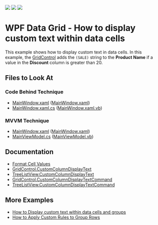 <!-- default badges list -->
![](https://img.shields.io/endpoint?url=https://codecentral.devexpress.com/api/v1/VersionRange/128649966/21.1.5%2B)
[![](https://img.shields.io/badge/Open_in_DevExpress_Support_Center-FF7200?style=flat-square&logo=DevExpress&logoColor=white)](https://supportcenter.devexpress.com/ticket/details/E2020)
[![](https://img.shields.io/badge/📖_How_to_use_DevExpress_Examples-e9f6fc?style=flat-square)](https://docs.devexpress.com/GeneralInformation/403183)
<!-- default badges end -->

# WPF Data Grid - How to display custom text within data cells

This example shows how to display custom text in data cells. In this example, the [GridControl](https://docs.devexpress.com/WPF/DevExpress.Xpf.Grid.GridControl) adds the `(SALE)` string to the **Product Name** if a value in the **Discount** column is greater than 20.

<!-- default file list -->

## Files to Look At

### Code Behind Technique

- [MainWindow.xaml](./CS/DisplayCustomText_CodeBehind/MainWindow.xaml) ([MainWindow.xaml](./VB/DisplayCustomText_CodeBehind/MainWindow.xaml))
- [MainWindow.xaml.cs](./CS/DisplayCustomText_CodeBehind/MainWindow.xaml.cs#L20-L25) ([MainWindow.xaml.vb](./VB/DisplayCustomText_CodeBehind/MainWindow.xaml.vb#L22-L29))

### MVVM Technique

- [MainWindow.xaml](./CS/DisplayCustomText_MVVM/MainWindow.xaml) ([MainWindow.xaml](./VB/DisplayCustomText_MVVM/MainWindow.xaml))
- [MainViewModel.cs](./CS/DisplayCustomText_MVVM/MainViewModel.cs#L32-L40) ([MainViewModel.vb](./VB/DisplayCustomText_MVVM/MainViewModel.vb#L76-L84))

<!-- default file list end -->

## Documentation

- [Format Cell Values](https://docs.devexpress.com/WPF/400449/controls-and-libraries/data-grid/appearance-customization/format-cell-values)
- [GridControl.CustomColumnDisplayText](https://docs.devexpress.com/WPF/DevExpress.Xpf.Grid.GridControl.CustomColumnDisplayText)
- [TreeListView.CustomColumnDisplayText](https://docs.devexpress.com/WPF/DevExpress.Xpf.Grid.TreeListView.CustomColumnDisplayText)
- [GridControl.CustomColumnDisplayTextCommand](https://docs.devexpress.com/WPF/DevExpress.Xpf.Grid.GridControl.CustomColumnDisplayTextCommand)
- [TreeListView.CustomColumnDisplayTextCommand](https://docs.devexpress.com/WPF/DevExpress.Xpf.Grid.TreeListView.CustomColumnDisplayTextCommand)

## More Examples

- [How to Display custom text within data cells and groups](https://github.com/DevExpress-Examples/how-to-display-custom-text-within-data-cells-and-groups-t327301)
- [How to Apply Custom Rules to Group Rows](https://github.com/DevExpress-Examples/how-to-implement-custom-grouping-e1530)

